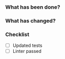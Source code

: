 ### What has been done?

### What has changed?

### Checklist

- [ ] Updated tests
- [ ] Linter passed
